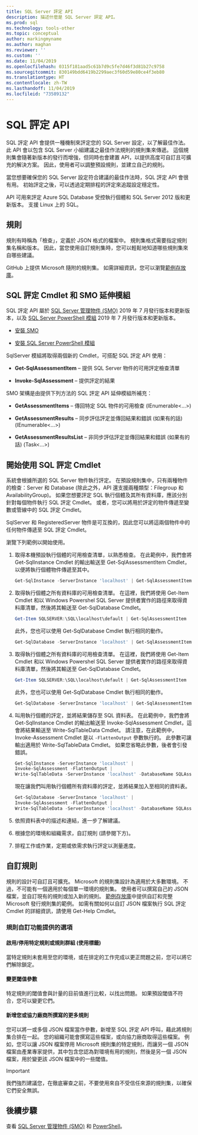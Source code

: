 ```yaml
---
title: SQL Server 評定 API
description: 描述什麼是 SQL Server 評定 API。
ms.prod: sql
ms.technology: tools-other
ms.topic: conceptual
author: markingmyname
ms.author: maghan
ms.reviewer: ''
ms.custom: ''
ms.date: 11/04/2019
ms.openlocfilehash: 0315f181aad5c61b7d9c5fe7d46f3d81b27c9758
ms.sourcegitcommit: 830149bdd6419b2299aec3f60d59e80ce4f3eb80
ms.translationtype: HT
ms.contentlocale: zh-TW
ms.lasthandoff: 11/04/2019
ms.locfileid: "73589132"
---
```

# <a name="sql-assessment-api"></a>SQL 評定 API

SQL 評定 API 會提供一種機制來評定您的 SQL Server 設定，以了解最佳作法。 此 API 會以包含 SQL Server 小組建議之最佳作法規則的規則集來傳遞。 這個規則集會隨著新版本的發行而增強，但同時也會建置 API，以提供高度可自訂且可擴充的解決方案。 因此，使用者可以調整預設規則，並建立自己的規則。

當您想要確保您的 SQL Server 設定符合建議的最佳作法時，SQL 評定 API 會很有用。 初始評定之後，可以透過定期排程的評定來追蹤設定穩定性。

API 可用來評定 Azure SQL Database 受控執行個體和 SQL Server 2012 版和更新版本。 支援 Linux 上的 SQL。

## <a name="rules"></a>規則

規則有時稱為「檢查」，定義於 JSON 格式的檔案中。 規則集格式需要指定規則集名稱和版本。 因此，當您使用自訂規則集時，您可以輕鬆地知道哪些規則集來自哪些建議。 

GitHub 上提供 Microsoft 隨附的規則集。 如需詳細資訊，您可以瀏覽[範例存放庫](https://aka.ms/sql-assessment-api)。

## <a name="sql-assessment-cmdlets-and-smo-extension"></a>SQL 評定 Cmdlet 和 SMO 延伸模組

SQL 評定 API 屬於 [SQL Server 管理物件 (SMO)](../relational-databases/server-management-objects-smo/installing-smo.md) 2019 年 7 月發行版本和更新版本，以及 [SQL Server PowerShell 模組](../powershell/download-sql-server-ps-module.md) 2019 年 7 月發行版本和更新版本。

* [安裝 SMO](../relational-databases/server-management-objects-smo/installing-smo.md)

* [安裝 SQL Server PowerShell 模組](../powershell/download-sql-server-ps-module.md)

SqlServer 模組將取得兩個新的 Cmdlet，可搭配 SQL 評定 API 使用：

* **Get-SqlAssessmentItem** – 提供 SQL Server 物件的可用評定檢查清單

* **Invoke-SqlAssessment** – 提供評定的結果

SMO 架構是由提供下列方法的 SQL 評定 API 延伸模組所補充：

* **GetAssessmentItems** – 傳回特定 SQL 物件的可用檢查 (IEnumerable<…>)

* **GetAssessmentResults** – 同步評估評定並傳回結果和錯誤 (如果有的話) (IEnumerable<…>)

* **GetAssessmentResultsList** – 非同步評估評定並傳回結果和錯誤 (如果有的話) (Task<…>)

## <a name="get-started-using-sql-assessment-cmdlets"></a>開始使用 SQL 評定 Cmdlet

系統會根據所選的 SQL Server 物件執行評定。 在預設規則集中，只有兩種物件的檢查：Server 和 Database (除此之外，API 還支援兩種類型：Filegroup 和 AvailabilityGroup)。 如果您想要評定 SQL 執行個體及其所有資料庫，應該分別針對每個物件執行 SQL 評定 Cmdlet。 或者，您可以將用於評定的物件傳遞至變數或管線中的 SQL 評定 Cmdlet。

SqlServer 和 RegisteredServer 物件是可互換的，因此您可以將這兩個物件中的任何物件傳遞至 SQL 評定 Cmdlet。

瀏覽下列範例以開始使用。

1. 取得本機預設執行個體的可用檢查清單，以熟悉檢查。 在此範例中，我們會將 Get-SqlInstance Cmdlet 的輸出輸送至 Get-SqlAssessmentItem Cmdlet，以便將執行個體物件傳遞至其中。

    ```powershell
    Get-SqlInstance -ServerInstance 'localhost' | Get-SqlAssessmentItem
    ```

2. 取得執行個體之所有資料庫的可用檢查清單。 在這裡，我們將使用 Get-Item Cmdlet 和以 Windows Powershel SQL Server 提供者實作的路徑來取得資料庫清單，然後將其輸送至 Get-SqlDatabase Cmdlet。

    ```powershell
    Get-Item SQLSERVER:\SQL\localhost\default | Get-SqlAssessmentItem
    ```
    
    此外，您也可以使用 Get-SqlDatabase Cmdlet 執行相同的動作。

    ```powershell
    Get-SqlDatabase -ServerInstance 'localhost' | Get-SqlAssessmentItem
    ```

3. 取得執行個體之所有資料庫的可用檢查清單。 在這裡，我們將使用 Get-Item Cmdlet 和以 Windows Powershel SQL Server 提供者實作的路徑來取得資料庫清單，然後將其輸送至 Get-SqlDatabase Cmdlet。

    ```powershell
    Get-Item SQLSERVER:\SQL\localhost\default | Get-SqlAssessmentItem
    ```
    
    此外，您也可以使用 Get-SqlDatabase Cmdlet 執行相同的動作。

    ```powershell
    Get-SqlDatabase -ServerInstance 'localhost' | Get-SqlAssessmentItem
    ```

4. 叫用執行個體的評定，並將結果儲存至 SQL 資料表。 在此範例中，我們會將 Get-SqlInstance Cmdlet 的輸出輸送至 Invoke-SqlAssessment Cmdlet，這會將結果輸送至 Write-SqlTableData Cmdlet。 請注意，在此範例中，Invoke-Assessment Cmdlet 是以 `-FlattenOutput` 參數執行的。 此參數可讓輸出適用於 Write-SqlTableData Cmdlet。 如果您省略此參數，後者會引發錯誤。

    ```powershell
    Get-SqlInstance -ServerInstance 'localhost' |
    Invoke-SqlAssessment -FlattenOutput |
    Write-SqlTableData -ServerInstance 'localhost' -DatabaseName SQLAssessmentDemo -SchemaName Assessment -TableName Results -Force
    ```

    現在讓我們叫用執行個體所有資料庫的評定，並將結果加入至相同的資料表。

    ```powershell
    Get-SqlDatabase -ServerInstance 'localhost' |
    Invoke-SqlAssessment -FlattenOutput |
    Write-SqlTableData -ServerInstance 'localhost' -DatabaseName SQLAssessmentDemo -SchemaName Assessment -TableName Results -Force
    ```

5. 依照資料表中的描述和連結，進一步了解建議。

6. 根據您的環境和組織需求，自訂規則 (請參閱下方)。

7. 排程工作或作業，定期或依需求執行評定以測量進度。

## <a name="customizing-rules"></a>自訂規則

規則的設計可自訂且可擴充。 Microsoft 的規則集設計為適用於大多數環境。 不過，不可能有一個適用於每個單一環境的規則集。 使用者可以撰寫自己的 JSON 檔案，並自訂現有的規則或加入新的規則。 [範例存放庫](https://aka.ms/sql-assessment-api)中提供自訂和完整 Microsoft 發行規則集的範例。 如需有關如何以自訂 JSON 檔案執行 SQL 評定 Cmdlet 的詳細資訊，請使用 Get-Help Cmdlet。

### <a name="options-available-with-rule-customization-feature"></a>規則自訂功能提供的選項

#### <a name="enablingdisabling-certain-rules-or-groups-of-rules-using-tags"></a>啟用/停用特定規則或規則群組 (使用標籤)

當特定規則未套用至您的環境，或在排定的工作完成以更正問題之前，您可以將它們解除鎖定。

#### <a name="changing-threshold-parameters"></a>變更閾值參數

特定規則的閾值會與計量的目前值進行比較，以找出問題。 如果預設閾值不符合，您可以變更它們。

#### <a name="adding-more-rules-written-by-you-or-third-parties"></a>新增您或協力廠商所撰寫的更多規則

您可以將一或多個 JSON 檔案當作參數，新增至 SQL 評定 API 呼叫，藉此將規則集合排在一起。 您的組織可能會撰寫這些檔案，或向協力廠商取得這些檔案。 例如，您可以讓 JSON 檔案停用 Microsoft 規則集的特定規則，而讓另一個 JSON 檔案由產業專家提供，其中包含您認為對環境有用的規則，然後是另一個 JSON 檔案，用於變更該 JSON 檔案中的一些閾值。

> [!IMPORTANT]  
>  我們強烈建議您，在徹底審查之前，不要使用來自不受信任來源的規則集，以確保它們安全無誤。

## <a name="next-steps"></a>後續步驟

查看 [SQL Server 管理物件 (SMO)](../relational-databases/server-management-objects-smo/overview-smo.md) 和 [PowerShell](../powershell/download-sql-server-ps-module.md)。
